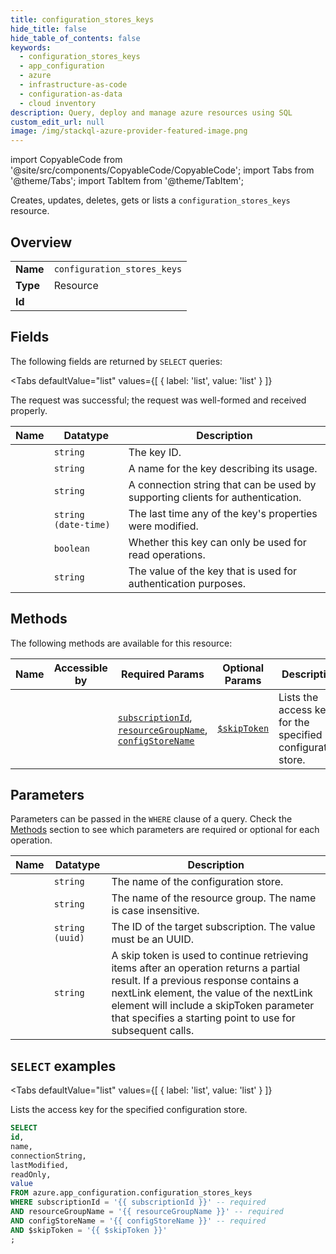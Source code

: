 ```yaml
--- 
title: configuration_stores_keys
hide_title: false
hide_table_of_contents: false
keywords:
  - configuration_stores_keys
  - app_configuration
  - azure
  - infrastructure-as-code
  - configuration-as-data
  - cloud inventory
description: Query, deploy and manage azure resources using SQL
custom_edit_url: null
image: /img/stackql-azure-provider-featured-image.png
---
```


import CopyableCode from '@site/src/components/CopyableCode/CopyableCode';
import Tabs from '@theme/Tabs';
import TabItem from '@theme/TabItem';

Creates, updates, deletes, gets or lists a <code>configuration_stores_keys</code> resource.

## Overview
<table><tbody>
<tr><td><b>Name</b></td><td><code>configuration_stores_keys</code></td></tr>
<tr><td><b>Type</b></td><td>Resource</td></tr>
<tr><td><b>Id</b></td><td><CopyableCode code="azure.app_configuration.configuration_stores_keys" /></td></tr>
</tbody></table>

## Fields

The following fields are returned by `SELECT` queries:

<Tabs
    defaultValue="list"
    values={[
        { label: 'list', value: 'list' }
    ]}
>
<TabItem value="list">

The request was successful; the request was well-formed and received properly.

<table>
<thead>
    <tr>
    <th>Name</th>
    <th>Datatype</th>
    <th>Description</th>
    </tr>
</thead>
<tbody>
<tr>
    <td><CopyableCode code="id" /></td>
    <td><code>string</code></td>
    <td>The key ID.</td>
</tr>
<tr>
    <td><CopyableCode code="name" /></td>
    <td><code>string</code></td>
    <td>A name for the key describing its usage.</td>
</tr>
<tr>
    <td><CopyableCode code="connectionString" /></td>
    <td><code>string</code></td>
    <td>A connection string that can be used by supporting clients for authentication.</td>
</tr>
<tr>
    <td><CopyableCode code="lastModified" /></td>
    <td><code>string (date-time)</code></td>
    <td>The last time any of the key's properties were modified.</td>
</tr>
<tr>
    <td><CopyableCode code="readOnly" /></td>
    <td><code>boolean</code></td>
    <td>Whether this key can only be used for read operations.</td>
</tr>
<tr>
    <td><CopyableCode code="value" /></td>
    <td><code>string</code></td>
    <td>The value of the key that is used for authentication purposes.</td>
</tr>
</tbody>
</table>
</TabItem>
</Tabs>

## Methods

The following methods are available for this resource:

<table>
<thead>
    <tr>
    <th>Name</th>
    <th>Accessible by</th>
    <th>Required Params</th>
    <th>Optional Params</th>
    <th>Description</th>
    </tr>
</thead>
<tbody>
<tr>
    <td><a href="#list"><CopyableCode code="list" /></a></td>
    <td><CopyableCode code="select" /></td>
    <td><a href="#parameter-subscriptionId"><code>subscriptionId</code></a>, <a href="#parameter-resourceGroupName"><code>resourceGroupName</code></a>, <a href="#parameter-configStoreName"><code>configStoreName</code></a></td>
    <td><a href="#parameter-$skipToken"><code>$skipToken</code></a></td>
    <td>Lists the access key for the specified configuration store.</td>
</tr>
</tbody>
</table>

## Parameters

Parameters can be passed in the `WHERE` clause of a query. Check the [Methods](#methods) section to see which parameters are required or optional for each operation.

<table>
<thead>
    <tr>
    <th>Name</th>
    <th>Datatype</th>
    <th>Description</th>
    </tr>
</thead>
<tbody>
<tr id="parameter-configStoreName">
    <td><CopyableCode code="configStoreName" /></td>
    <td><code>string</code></td>
    <td>The name of the configuration store.</td>
</tr>
<tr id="parameter-resourceGroupName">
    <td><CopyableCode code="resourceGroupName" /></td>
    <td><code>string</code></td>
    <td>The name of the resource group. The name is case insensitive.</td>
</tr>
<tr id="parameter-subscriptionId">
    <td><CopyableCode code="subscriptionId" /></td>
    <td><code>string (uuid)</code></td>
    <td>The ID of the target subscription. The value must be an UUID.</td>
</tr>
<tr id="parameter-$skipToken">
    <td><CopyableCode code="$skipToken" /></td>
    <td><code>string</code></td>
    <td>A skip token is used to continue retrieving items after an operation returns a partial result. If a previous response contains a nextLink element, the value of the nextLink element will include a skipToken parameter that specifies a starting point to use for subsequent calls.</td>
</tr>
</tbody>
</table>

## `SELECT` examples

<Tabs
    defaultValue="list"
    values={[
        { label: 'list', value: 'list' }
    ]}
>
<TabItem value="list">

Lists the access key for the specified configuration store.

```sql
SELECT
id,
name,
connectionString,
lastModified,
readOnly,
value
FROM azure.app_configuration.configuration_stores_keys
WHERE subscriptionId = '{{ subscriptionId }}' -- required
AND resourceGroupName = '{{ resourceGroupName }}' -- required
AND configStoreName = '{{ configStoreName }}' -- required
AND $skipToken = '{{ $skipToken }}'
;
```
</TabItem>
</Tabs>
